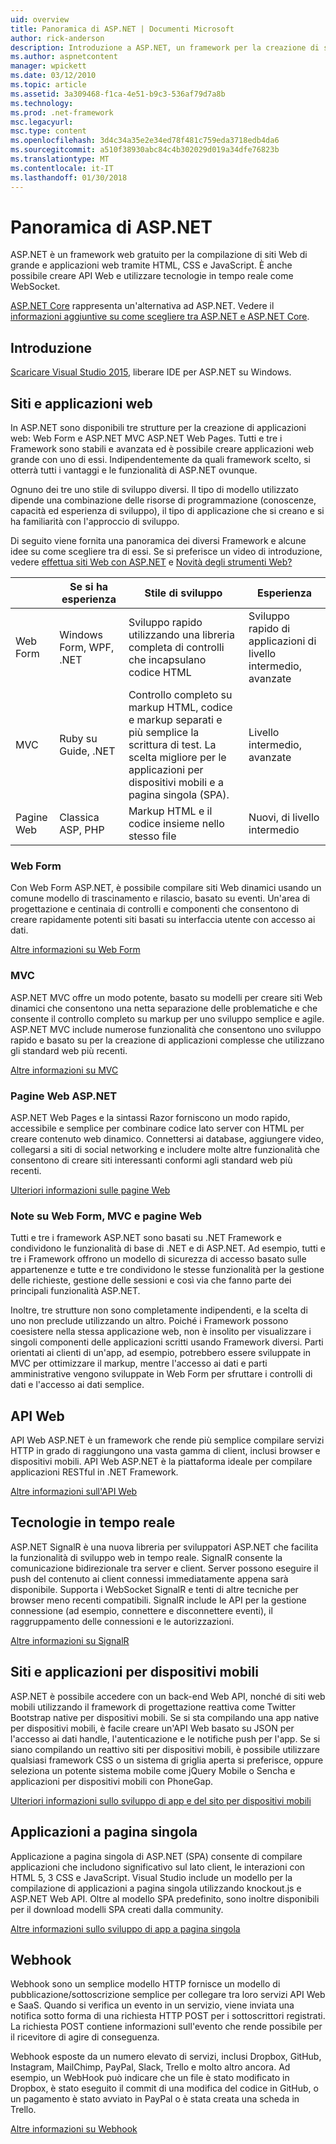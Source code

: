 ```yaml
---
uid: overview
title: Panoramica di ASP.NET | Documenti Microsoft
author: rick-anderson
description: Introduzione a ASP.NET, un framework per la creazione di siti Web, applicazioni web e API web gratuito.
ms.author: aspnetcontent
manager: wpickett
ms.date: 03/12/2010
ms.topic: article
ms.assetid: 3a309468-f1ca-4e51-b9c3-536af79d7a8b
ms.technology: 
ms.prod: .net-framework
msc.legacyurl: 
msc.type: content
ms.openlocfilehash: 3d4c34a35e2e34ed78f481c759eda3718edb4da6
ms.sourcegitcommit: a510f38930abc84c4b302029d019a34dfe76823b
ms.translationtype: MT
ms.contentlocale: it-IT
ms.lasthandoff: 01/30/2018
---
```

# <a name="aspnet-overview"></a>Panoramica di ASP.NET

ASP.NET è un framework web gratuito per la compilazione di siti Web di grande e applicazioni web tramite HTML, CSS e JavaScript. È anche possibile creare API Web e utilizzare tecnologie in tempo reale come WebSocket.

[ASP.NET Core](https://docs.microsoft.com/aspnet/core/) rappresenta un'alternativa ad ASP.NET.  Vedere il [informazioni aggiuntive su come scegliere tra ASP.NET e ASP.NET Core](https://docs.microsoft.com/aspnet/core/choose-aspnet-framework).

## <a name="get-started"></a>Introduzione

[Scaricare Visual Studio 2015](https://go.microsoft.com/fwlink/?LinkId=826064), liberare IDE per ASP.NET su Windows.

## <a name="websites-and-web-applications"></a>Siti e applicazioni web

 In ASP.NET sono disponibili tre strutture per la creazione di applicazioni web: Web Form e ASP.NET MVC ASP.NET Web Pages. Tutti e tre i Framework sono stabili e avanzata ed è possibile creare applicazioni web grande con uno di essi. Indipendentemente da quali framework scelto, si otterrà tutti i vantaggi e le funzionalità di ASP.NET ovunque.

Ognuno dei tre uno stile di sviluppo diversi. Il tipo di modello utilizzato dipende una combinazione delle risorse di programmazione (conoscenze, capacità ed esperienza di sviluppo), il tipo di applicazione che si creano e si ha familiarità con l'approccio di sviluppo.

Di seguito viene fornita una panoramica dei diversi Framework e alcune idee su come scegliere tra di essi. Se si preferisce un video di introduzione, vedere [effettua siti Web con ASP.NET](https://channel9.msdn.com/Blogs/ASP-NET-Site-Videos/Making-Websites-with-ASPNET) e [Novità degli strumenti Web?](https://channel9.msdn.com/Blogs/ASP-NET-Site-Videos/what-is-web-tools)

|   | Se si ha esperienza | Stile di sviluppo | Esperienza | 
|-----------|----------------------|-----------------------------------------------------|----------------|
| Web Form | Windows Form, WPF, .NET | Sviluppo rapido utilizzando una libreria completa di controlli che incapsulano codice HTML | Sviluppo rapido di applicazioni di livello intermedio, avanzate |
| MVC       | Ruby su Guide, .NET  | Controllo completo su markup HTML, codice e markup separati e più semplice la scrittura di test. La scelta migliore per le applicazioni per dispositivi mobili e a pagina singola (SPA). | Livello intermedio, avanzate |
| Pagine Web  | Classica ASP, PHP     | Markup HTML e il codice insieme nello stesso file | Nuovi, di livello intermedio |

### <a name="web-forms"></a>Web Form

Con Web Form ASP.NET, è possibile compilare siti Web dinamici usando un comune modello di trascinamento e rilascio, basato su eventi. Un'area di progettazione e centinaia di controlli e componenti che consentono di creare rapidamente potenti siti basati su interfaccia utente con accesso ai dati. 

[Altre informazioni su Web Form](web-forms/index.md)

### <a name="mvc"></a>MVC

ASP.NET MVC offre un modo potente, basato su modelli per creare siti Web dinamici che consentono una netta separazione delle problematiche e che consente il controllo completo su markup per uno sviluppo semplice e agile. ASP.NET MVC include numerose funzionalità che consentono uno sviluppo rapido e basato su per la creazione di applicazioni complesse che utilizzano gli standard web più recenti. 

[Altre informazioni su MVC](mvc/index.md)

### <a name="aspnet-web-pages"></a>Pagine Web ASP.NET

ASP.NET Web Pages e la sintassi Razor forniscono un modo rapido, accessibile e semplice per combinare codice lato server con HTML per creare contenuto web dinamico. Connettersi ai database, aggiungere video, collegarsi a siti di social networking e includere molte altre funzionalità che consentono di creare siti interessanti conformi agli standard web più recenti.

[Ulteriori informazioni sulle pagine Web](web-pages/index.md)

### <a name="notes-about-web-forms-mvc-and-web-pages"></a>Note su Web Form, MVC e pagine Web

Tutti e tre i framework ASP.NET sono basati su .NET Framework e condividono le funzionalità di base di .NET e di ASP.NET. Ad esempio, tutti e tre i Framework offrono un modello di sicurezza di accesso basato sulle appartenenze e tutte e tre condividono le stesse funzionalità per la gestione delle richieste, gestione delle sessioni e così via che fanno parte dei principali funzionalità ASP.NET.

Inoltre, tre strutture non sono completamente indipendenti, e la scelta di uno non preclude utilizzando un altro. Poiché i Framework possono coesistere nella stessa applicazione web, non è insolito per visualizzare i singoli componenti delle applicazioni scritti usando Framework diversi. Parti orientati ai clienti di un'app, ad esempio, potrebbero essere sviluppate in MVC per ottimizzare il markup, mentre l'accesso ai dati e parti amministrative vengono sviluppate in Web Form per sfruttare i controlli di dati e l'accesso ai dati semplice.

## <a name="web-apis"></a>API Web

API Web ASP.NET è un framework che rende più semplice compilare servizi HTTP in grado di raggiungono una vasta gamma di client, inclusi browser e dispositivi mobili. API Web ASP.NET è la piattaforma ideale per compilare applicazioni RESTful in .NET Framework.

[Altre informazioni sull'API Web](web-api/index.md)

<!-- Put first under Web API TOC:  Watch video (9 minutes) https://channel9.msdn.com/Blogs/ASP-NET-Site-Videos/services-and-aspnet -->

## <a name="real-time-technologies"></a>Tecnologie in tempo reale

ASP.NET SignalR è una nuova libreria per sviluppatori ASP.NET che facilita la funzionalità di sviluppo web in tempo reale. SignalR consente la comunicazione bidirezionale tra server e client. Server possono eseguire il push del contenuto ai client connessi immediatamente appena sarà disponibile. Supporta i WebSocket SignalR e tenti di altre tecniche per browser meno recenti compatibili. SignalR include le API per la gestione connessione (ad esempio, connettere e disconnettere eventi), il raggruppamento delle connessioni e le autorizzazioni.

[Altre informazioni su SignalR](signalr/index.md)

<!-- Put first under SignalR TOC:  Watch video (6 minutes) https://channel9.msdn.com/Blogs/ASP-NET-Site-Videos/signalr-and-the-real-time-web -->

## <a name="mobile-apps-and-sites"></a>Siti e applicazioni per dispositivi mobili 

ASP.NET è possibile accedere con un back-end Web API, nonché di siti web mobili utilizzando il framework di progettazione reattiva come Twitter Bootstrap native per dispositivi mobili. Se si sta compilando una app native per dispositivi mobili, è facile creare un'API Web basato su JSON per l'accesso ai dati handle, l'autenticazione e le notifiche push per l'app. Se si siano compilando un reattivo siti per dispositivi mobili, è possibile utilizzare qualsiasi framework CSS o un sistema di griglia aperta si preferisce, oppure seleziona un potente sistema mobile come jQuery Mobile o Sencha e applicazioni per dispositivi mobili con PhoneGap.

[Ulteriori informazioni sullo sviluppo di app e del sito per dispositivi mobili](mobile/index.md)

<!-- Put first under mobile TOC:  Watch video (11 minutes) https://channel9.msdn.com/Blogs/ASP-NET-Site-Videos/aspnet-and-mobile -->

## <a name="single-page-applications"></a>Applicazioni a pagina singola 

Applicazione a pagina singola di ASP.NET (SPA) consente di compilare applicazioni che includono significativo sul lato client, le interazioni con HTML 5, 3 CSS e JavaScript. Visual Studio include un modello per la compilazione di applicazioni a pagina singola utilizzando knockout.js e ASP.NET Web API. Oltre al modello SPA predefinito, sono inoltre disponibili per il download modelli SPA creati dalla community.

[Altre informazioni sullo sviluppo di app a pagina singola](single-page-application/index.md)

## <a name="webhooks"></a>Webhook

Webhook sono un semplice modello HTTP fornisce un modello di pubblicazione/sottoscrizione semplice per collegare tra loro servizi API Web e SaaS. Quando si verifica un evento in un servizio, viene inviata una notifica sotto forma di una richiesta HTTP POST per i sottoscrittori registrati. La richiesta POST contiene informazioni sull'evento che rende possibile per il ricevitore di agire di conseguenza.

Webhook esposte da un numero elevato di servizi, inclusi Dropbox, GitHub, Instagram, MailChimp, PayPal, Slack, Trello e molto altro ancora. Ad esempio, un WebHook può indicare che un file è stato modificato in Dropbox, è stato eseguito il commit di una modifica del codice in GitHub, o un pagamento è stato avviato in PayPal o è stata creata una scheda in Trello.

[Altre informazioni su Webhook](webhooks/index.md)





<!--
Create Deployment TOC based on https://www.asp.net/aspnet/overview/deployment
Copy deployment content map to MVC, WebForms, Web Pages, Web API sections.
Copy Web Deployment in Enterprise from WebForms to MVC
Move under ASP.NET Best practices
    What not to do in ASP.NET, and what to do instead https://review.docs.microsoft.cus/aspnet/aspnet/overview/web-development-best-practices/what-not-to-do-in-aspnet-and-what-to-do-instead
    Async and await https://channel9.msdn.com/Blogs/ASP-NET-Site-Videos/async-and-await
    Building Real World Cloud Apps with Azure https://review.docs.microsoft.com/aspnet/aspnet/overview/developing-apps-with-windows-azure/building-real-world-cloud-apps-with-windows-azure/introduction
    Hands on Lab: Maintainable Azure Websites: Managing Change and Scale https://review.docs.microsoft.com/aspnet/aspnet/overview/developing-apps-with-windows-azure/maintainable-azure-websites-managing-change-and-scale

-->
